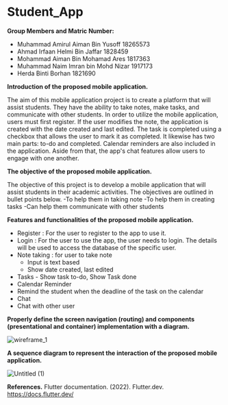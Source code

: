 # Student_App

**Group Members and Matric Number:**
  - Muhammad Amirul Aiman Bin Yusoff 18265573
  - Ahmad Irfaan Helmi Bin Jaffar 1828459
  - Mohammad Aiman Bin Mohamad Ares 1817363
  - Muhammad Naim Imran bin Mohd Nizar 1917173
  - Herda Binti Borhan 1821690

**Introduction of the proposed mobile application.**

The aim of this mobile application project is to create a platform that will assist students. They have the ability to take notes, make tasks, and communicate with other students. In order to utilize the mobile application, users must first register. If the user modifies the note, the application is created with the date created and last edited. The task is completed using a checkbox that allows the user to mark it as completed. It likewise has two main parts: to-do and completed. Calendar reminders are also included in the application. Aside from that, the app's chat features allow users to engage with one another.

**The objective of the proposed mobile application.**

The objective of this project is to develop a mobile application that will assist students in their academic activities. The objectives are outlined in bullet points below.
  -To help them in taking note
  -To help them in creating tasks
  -Can help them communicate with other students

**Features and functionalities of the proposed mobile application.**
  - Register : For the user to register to the app to use it.
  - Login : For the user to use the app, the user needs to login. The details will be used to access the database of the specific user.
  - Note taking : for user to take note
    - Input is text based
    - Show date created, last edited
  - Tasks - Show task to-do, Show Task done
  - Calendar Reminder
  - Remind the student when the deadline of the task on the calendar
  - Chat
  - Chat with other user

**Properly define the screen navigation (routing) and components (presentational and container) implementation with a diagram.**

![wireframe_1](https://user-images.githubusercontent.com/61687500/171247291-936c20b2-88f6-481c-9164-27bdef1ac29a.png)


**A sequence diagram to represent the interaction of the proposed mobile application.**

![Untitled (1)](https://user-images.githubusercontent.com/61687500/171247448-0f572df0-3363-4053-b7e1-f4f6fc75a2ab.png)

**References.**
Flutter documentation. (2022). Flutter.dev. https://docs.flutter.dev/
